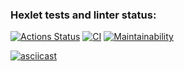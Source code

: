 ### Hexlet tests and linter status:
[![Actions Status](https://github.com/lasogno/frontend-project-lvl2/workflows/hexlet-check/badge.svg)](https://github.com/lasogno/frontend-project-lvl2/actions)
[![CI](https://github.com/lasogno/frontend-project-lvl2/actions/workflows/CI.yml/badge.svg)](https://github.com/lasogno/frontend-project-lvl2/actions/workflows/CI.yml)
[![Maintainability](https://api.codeclimate.com/v1/badges/32f854982deafd833fe7/maintainability)](https://codeclimate.com/github/lasogno/frontend-project-lvl2/maintainability)

[![asciicast](https://asciinema.org/a/WUIvvI8T72UnKnLIP6Jc4jvKD.svg)](https://asciinema.org/a/WUIvvI8T72UnKnLIP6Jc4jvKD)
